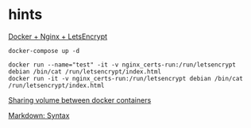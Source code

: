 # hints

[Docker + Nginx + LetsEncrypt](https://miki725.github.io/docker/crypto/2017/01/29/docker+nginx+letsencrypt.html)

	docker-compose up -d

	docker run --name="test" -it -v nginx_certs-run:/run/letsencrypt debian /bin/cat /run/letsencrypt/index.html
	docker run -it -v nginx_certs-run:/run/letsencrypt debian /bin/cat /run/letsencrypt/index.html

[Sharing volume between docker containers](https://stackoverflow.com/questions/37000341/sharing-volume-between-docker-containers)


[Markdown: Syntax](https://daringfireball.net/projects/markdown/syntax)
